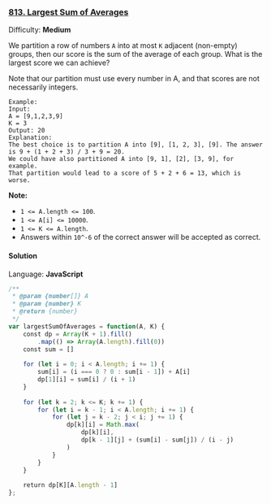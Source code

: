 ### [813\. Largest Sum of Averages](https://leetcode.com/problems/largest-sum-of-averages/)

Difficulty: **Medium**


We partition a row of numbers `A` into at most `K` adjacent (non-empty) groups, then our score is the sum of the average of each group. What is the largest score we can achieve?

Note that our partition must use every number in A, and that scores are not necessarily integers.

```
Example:
Input: 
A = [9,1,2,3,9]
K = 3
Output: 20
Explanation: 
The best choice is to partition A into [9], [1, 2, 3], [9]. The answer is 9 + (1 + 2 + 3) / 3 + 9 = 20.
We could have also partitioned A into [9, 1], [2], [3, 9], for example.
That partition would lead to a score of 5 + 2 + 6 = 13, which is worse.
```

**Note:**

*   `1 <= A.length <= 100`.
*   `1 <= A[i] <= 10000`.
*   `1 <= K <= A.length`.
*   Answers within `10^-6` of the correct answer will be accepted as correct.


#### Solution

Language: **JavaScript**

```javascript
/**
 * @param {number[]} A
 * @param {number} K
 * @return {number}
 */
var largestSumOfAverages = function(A, K) {
    const dp = Array(K + 1).fill()
        .map(() => Array(A.length).fill(0))
    const sum = []
    
    for (let i = 0; i < A.length; i += 1) {
        sum[i] = (i === 0 ? 0 : sum[i - 1]) + A[i]
        dp[1][i] = sum[i] / (i + 1)
    }
    
    for (let k = 2; k <= K; k += 1) {
        for (let i = k - 1; i < A.length; i += 1) {
            for (let j = k - 2; j < i; j += 1) {
                dp[k][i] = Math.max(
                    dp[k][i],
                    dp[k - 1][j] + (sum[i] - sum[j]) / (i - j)
                )
            }
        }
    }
    
    return dp[K][A.length - 1]
};
```